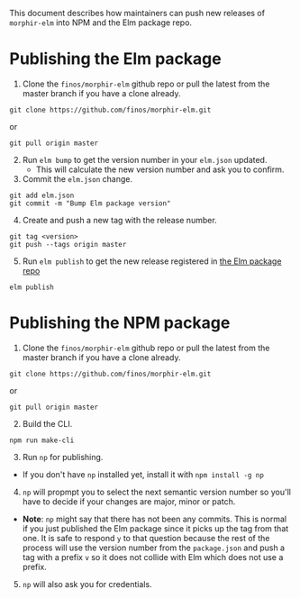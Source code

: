 This document describes how maintainers can push new releases of `morphir-elm` into NPM and the Elm package repo. 

# Publishing the Elm package

1. Clone the `finos/morphir-elm` github repo or pull the latest from the master branch if you have a clone already.
```
git clone https://github.com/finos/morphir-elm.git
```
or
```
git pull origin master
```
2. Run `elm bump` to get the version number in your `elm.json` updated.
    - This will calculate the new version number and ask you to confirm.
3. Commit the `elm.json` change.
```
git add elm.json
git commit -m "Bump Elm package version"
```
4. Create and push a new tag with the release number.
```
git tag <version>
git push --tags origin master
```
5. Run `elm publish` to get the new release registered in [the Elm package repo](https://package.elm-lang.org/)
```
elm publish
```

# Publishing the NPM package

1. Clone the `finos/morphir-elm` github repo or pull the latest from the master branch if you have a clone already.
```
git clone https://github.com/finos/morphir-elm.git
```
or
```
git pull origin master
```
2. Build the CLI.
```
npm run make-cli
```
3. Run `np` for publishing.
  - If you don't have `np` installed yet, install it with `npm install -g np`
4. `np` will propmpt you to select the next semantic version number so you'll have to decide if your changes are major, minor or patch.
  - **Note**: `np` might say that there has not been any commits. This is normal if you just published the Elm package since it picks up 
  the tag from that one. It is safe to respond `y` to that question because the rest of the process will use the version number from the
  `package.json` and push a tag with a prefix `v` so it does not collide with Elm which does not use a prefix.
5. `np` will also ask you for credentials.
  
